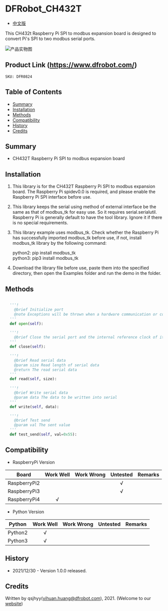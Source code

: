 # DFRobot_CH432T
- [中文版](./README_CN.md)

This CH432t Raspberry Pi SPI to modbus expansion board is designed to convert Pi's SPI to two modbus serial ports.

![产品实物图](./resources/images/CH432T.png)


## Product Link (https://www.dfrobot.com/)
    SKU: DFR0824


## Table of Contents

* [Summary](#summary)
* [Installation](#installation)
* [Methods](#methods)
* [Compatibility](#compatibility)
* [History](#history)
* [Credits](#credits)


## Summary

* CH432T Raspberry Pi SPI to modbus expansion board


## Installation

1. This library is for the CH432T Raspberry Pi SPI to modbus expansion board. The Raspberry Pi spidev0.0 is required, and please enable the Raspberry Pi SPI interface before use.

2. This library keeps the serial using method of external interface be the same as that of modbus_tk for easy use. So it requires serial.serialutil. Raspberry Pi is generally default to have the tool library. Ignore it if there is no special requirements.

3. This library example uses modbus_tk. Check whether the Raspberry Pi has successfully imported modbus_tk before use, if not, install modbus_tk library by the following command:

    python2: pip install modbus_tk <br/>
    python3: pip3 install modbus_tk  <br/>

4. Download the library file before use, paste them into the specified directory, then open the Examples folder and run the demo in the folder.


## Methods

```python

  '''!
    @brief Initialize port
    @note Exceptions will be thrown when a hardware communication or config error occurs
  '''
  def open(self):

  '''!
    @brief Close the serial port and the internal reference clock of it, so as to make the serial port enter low-power status
  '''
  def close(self):

  '''!
    @brief Read serial data
    @param size Read length of serial data
    @return The read serial data
  '''
  def read(self, size):

  '''!
    @brief Write serial data
    @param data The data to be written into serial
  '''
  def write(self, data):

  '''!
    @brief Test send
    @param val The sent value
  '''
  def test_send(self, val=0x55):

```


## Compatibility

* RaspberryPi Version

| Board        | Work Well | Work Wrong | Untested | Remarks |
| ------------ | :-------: | :--------: | :------: | ------- |
| RaspberryPi2 |           |            |    √     |         |
| RaspberryPi3 |           |            |    √     |         |
| RaspberryPi4 |     √     |            |          |         |

* Python Version

| Python  | Work Well | Work Wrong | Untested | Remarks |
| ------- | :-------: | :--------: | :------: | ------- |
| Python2 |     √     |            |          |         |
| Python3 |     √     |            |          |         |


## History

- 2021/12/30 - Version 1.0.0 released.


## Credits

Written by qsjhyy(yihuan.huang@dfrobot.com), 2021. (Welcome to our [website](https://www.dfrobot.com/))

